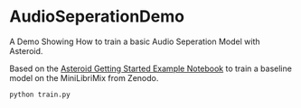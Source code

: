 # AudioSeperationDemo
A Demo Showing How to train a basic Audio Seperation Model with Asteroid.

Based on the [Asteroid Getting Started Example Notebook](https://github.com/asteroid-team/asteroid/blob/master/notebooks/00_GettingStarted.ipynb) to train a baseline model on the MiniLibriMix from Zenodo.

```
python train.py 
```